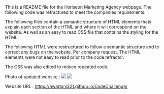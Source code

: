 This is a README file for the Horiseon Marketing Agency webpage. The following code was refractured to meet the companies requirements.

The following files contain a semantic structure of HTML elements thats explain each section of the HTML and where it will correspond on the website. As well as an easy to read CSS file that contains the styling for the HTML.

The following HTML were restructured to follow a semantic structure and to correct any bugs on the website. Per company request. The HTML elements were not easy to read prior to the code refractor.

The CSS was also edited to reduce repeated code.

Photo of updated website : ![](../CodeChallenge/assets/images/HORISEON.png)
![](../CodeChallenge/assets/images/HORISEON2.png)

Website URL : https://awartani321.github.io/CodeChallenge/



